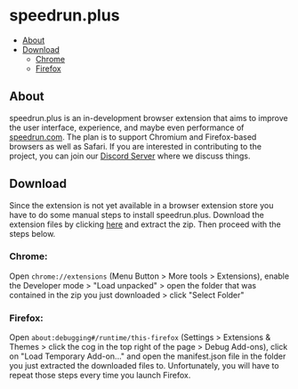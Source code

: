 <!-- vi: tw=100
  -->
  
# speedrun.plus
* [About](#About)
* [Download](#Download)
  * [Chrome](#Chrome)
  * [Firefox](#Firefox)
## About 
speedrun.plus is an in-development browser extension that aims to improve the user interface, 
experience, and maybe even performance of [speedrun.com][1]. The plan is to support Chromium and 
Firefox-based browsers as well as Safari. If you are interested in contributing to the project, 
you can join our [Discord Server][2] where we discuss things.

## Download
Since the extension is not yet available in a browser extension store you have to do some manual 
steps to install speedrun.plus. Download the extension files by clicking [here][3] and extract the 
zip. Then proceed with the steps below.

### Chrome: 
Open `chrome://extensions` (Menu Button > More tools > Extensions), enable the Developer mode > 
"Load unpacked" > open the folder that was contained in the zip you just downloaded > click
"Select Folder" 

### Firefox:
Open `about:debugging#/runtime/this-firefox` (Settings > Extensions & Themes > click the cog in 
the top right of the page > Debug Add-ons), click on "Load Temporary Add-on..." and open the
manifest.json file in the folder you just extracted the downloaded files to. Unfortunately, you will
have to repeat those steps every time you launch Firefox.

[1]: https://www.speedrun.com
[2]: https://discord.gg/yu6S7xqHgM
[3]: https://github.com/shenef/speedrun.plus/archive/refs/heads/main.zip
